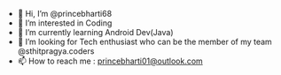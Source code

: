 - 👋 Hi, I’m @princebharti68
- 👀 I’m interested in Coding 
- 🌱 I’m currently learning Android Dev(Java)
- 💞️ I’m looking for Tech enthusiast who can be the member of my team @sthitpragya.coders
- 📫 How to reach me : princebharti01@outlook.com

<!---
princebharti68/princebharti68 is a ✨ special ✨ repository because its `README.md` (this file) appears on your GitHub profile.
You can click the Preview link to take a look at your changes.
--->
